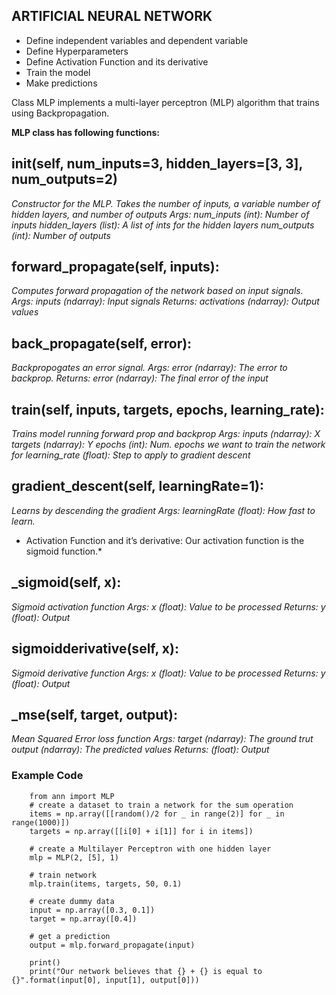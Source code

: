 ## ARTIFICIAL NEURAL NETWORK

- Define independent variables and dependent variable
- Define Hyperparameters
- Define Activation Function and its derivative
- Train the model
- Make predictions

Class MLP implements a multi-layer perceptron (MLP) algorithm that trains using Backpropagation.

**MLP class has following functions:**

## init(self, num_inputs=3, hidden_layers=[3, 3], num_outputs=2)
  *Constructor for the MLP. Takes the number of inputs,
        a variable number of hidden layers, and number of outputs
        Args:
        num_inputs (int): Number of inputs
        hidden_layers (list): A list of ints for the hidden layers
        num_outputs (int): Number of outputs*
## forward_propagate(self, inputs):
  *Computes forward propagation of the network based on input signals.
       Args:
       inputs (ndarray): Input signals
       Returns:
       activations (ndarray): Output values*
## back_propagate(self, error):
 *Backpropogates an error signal.
    Args:
    error (ndarray): The error to backprop.
    Returns:
    error (ndarray): The final error of the input*
## train(self, inputs, targets, epochs, learning_rate):
  *Trains model running forward prop and backprop
    Args:
    inputs (ndarray): X
    targets (ndarray): Y
    epochs (int): Num. epochs we want to train the network for
    learning_rate (float): Step to apply to gradient descent*
## gradient_descent(self, learningRate=1):
  *Learns by descending the gradient
    Args:
    learningRate (float): How fast to learn.*

* Activation Function and it’s derivative: Our activation function is the sigmoid function.*
## _sigmoid(self, x):
  *Sigmoid activation function
    Args:
    x (float): Value to be processed
    Returns:
    y (float): Output*
## sigmoidderivative(self, x):
  *Sigmoid derivative function
    Args:
    x (float): Value to be processed
    Returns:
    y (float): Output*
## _mse(self, target, output):
  *Mean Squared Error loss function
    Args:
    target (ndarray): The ground trut
    output (ndarray): The predicted values
    Returns:
        (float): Output*
### Example Code
```
    from ann import MLP
    # create a dataset to train a network for the sum operation
    items = np.array([[random()/2 for _ in range(2)] for _ in range(1000)])
    targets = np.array([[i[0] + i[1]] for i in items])

    # create a Multilayer Perceptron with one hidden layer
    mlp = MLP(2, [5], 1)

    # train network
    mlp.train(items, targets, 50, 0.1)

    # create dummy data
    input = np.array([0.3, 0.1])
    target = np.array([0.4])

    # get a prediction
    output = mlp.forward_propagate(input)

    print()
    print("Our network believes that {} + {} is equal to {}".format(input[0], input[1], output[0]))
```

<br />
<br />
<br />
<br />
